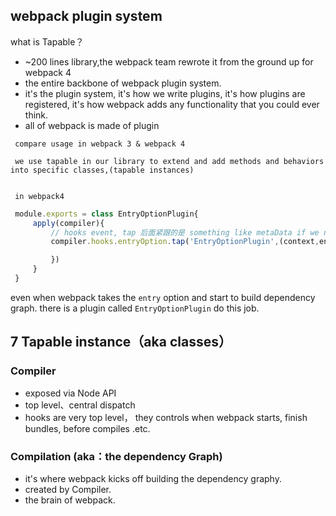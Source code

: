 ## webpack plugin system

what is Tapable？

- ~200 lines library,the webpack team rewrote it from the ground up for webpack 4
- the entire backbone of webpack plugin system.
- it's the plugin system, it's how we write plugins, it's how plugins are registered, it's how webpack adds any functionality that you could ever think.
- all of webpack is made of plugin

```
 compare usage in webpack 3 & webpack 4

 we use tapable in our library to extend and add methods and behaviors into specific classes,(tapable instances) 


 in webpack4
```
```js
 module.exports = class EntryOptionPlugin{
     apply(compiler){ 
         // hooks event, tap 后面紧跟的是 something like metaData if we need to know what is hooking into this. 通常都会传入 pluginName 作为参数
         compiler.hooks.entryOption.tap('EntryOptionPlugin',(context,entry)=>{

         })
     }
 }
 ```


 even when webpack takes the `entry` option  and start to build dependency graph. there is a plugin called `EntryOptionPlugin` do this job.
 


 ## 7 Tapable instance（aka classes）


 ### Compiler

- exposed via Node API
- top level、central dispatch
- hooks are very top level， they controls when webpack starts, finish bundles, before compiles .etc. 


 ### Compilation (aka：the dependency Graph)

 - it's where webpack kicks off building the dependency graphy.
 - created by Compiler.
 - the brain of webpack.




